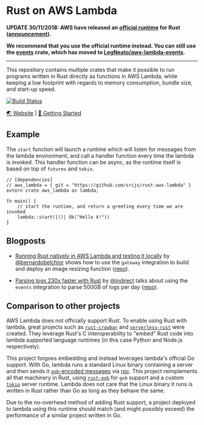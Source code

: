 # Rust on AWS Lambda

**UPDATE 30/11/2018: AWS have released an [official runtime](https://crates.io/crates/lambda_runtime) for Rust ([announcement](https://aws.amazon.com/blogs/opensource/rust-runtime-for-aws-lambda/)).**

**We recommend that you use the official runtime instead. You can still use the [events](https://crates.io/crates/aws_lambda_events) crate, which has moved to [LegNeato/aws-lambda-events](https://github.com/LegNeato/aws-lambda-events).**

---

This repository contains multiple crates that make it possible to run programs written in Rust directly as functions in AWS Lambda, while keeping a low footprint with regards to memory consumption, bundle size, and start-up speed.

[![Build Status](https://travis-ci.org/srijs/rust-aws-lambda.svg?branch=master)](https://travis-ci.org/srijs/rust-aws-lambda)

[🌏 Website](https://srijs.github.io/rust-aws-lambda) | [🚀 Getting Started](/docs/getting-started.md)

## Example

The `start` function will launch a runtime which will listen for messages from the lambda environment, and call a handler function every time the lambda is invoked. This handler function can be async, as the runtime itself is based on top of `futures` and `tokio`.

```rust,no_run
// [dependencies]
// aws_lambda = { git = "https://github.com/srijs/rust-aws-lambda" }
extern crate aws_lambda as lambda;

fn main() {
    // start the runtime, and return a greeting every time we are invoked
    lambda::start(|()| Ok("Hello ƛ!"))
}
```

## Blogposts

- [Running Rust natively in AWS Lambda and testing it locally](https://medium.com/@bernardo.belchior1/running-rust-natively-in-aws-lambda-and-testing-it-locally-57080421426d) by [@bernardobelchior](https://github.com/bernardobelchior) shows how to use the `gateway` integration to build and deploy an image resizing function ([repo](https://github.com/bernardobelchior/rust-aws-lambda-tutorial)).

- [Parsing logs 230x faster with Rust](https://andre.arko.net/2018/10/25/parsing-logs-230x-faster-with-rust/) by [@indirect](https://github.com/indirect) talks about using the `events` integration to parse 500GB of logs per day ([repo](https://github.com/rubytogether/kirby)).

## Comparison to other projects

AWS Lambda does not officially support Rust. To enable using Rust with lambda, great projects such as [`rust-crowbar`](https://github.com/ilianaw/rust-crowbar) and [`serverless-rust`](https://github.com/softprops/serverless-rust) were created. They leverage Rust's C interoperability to "embed" Rust code into lambda supported language runtimes (in this case Python and Node.js respectively).

This project forgoes embedding and instead leverages lambda's official Go support. With Go, lambda runs a standard Linux binary containing a server and then sends it [`gob`-encoded messages](https://golang.org/pkg/encoding/gob/) via [rpc](https://golang.org/pkg/net/rpc/). This project reimplements all that machinery in Rust, using [`rust-gob`](https://github.com/srijs/rust-gob) for `gob` support and a custom [`tokio`](https://github.com/tokio-rs/tokio) server runtime. Lambda does not care that the Linux binary it runs is written in Rust rather than Go as long as they behave the same.

Due to the no-overhead method of adding Rust support, a project deployed to lambda using this runtime should match (and might possibly exceed) the performance of a similar project written in Go.
